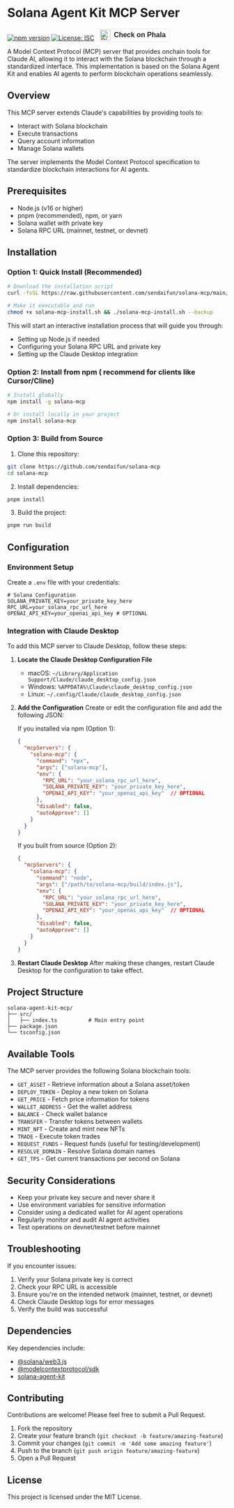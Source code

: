 # Solana Agent Kit MCP Server

[![npm version](https://badge.fury.io/js/solana-mcp.svg)](https://www.npmjs.com/package/solana-mcp)
[![License: ISC](https://img.shields.io/badge/License-ISC-blue.svg)](https://opensource.org/licenses/ISC)
<a href="https://cloud.phala.network/features/mcp-hosting/solana-mcp-by-sendai-and-dark" target="_blank" rel="noopener noreferrer" style="display:inline-flex;align-items:center;text-decoration:none;background:#fff;border:1px solid #e5e7eb;border-radius:6px;padding:2px 8px;font-size:16px;font-family:sans-serif;">
  <img src="https://raw.githubusercontent.com/Phala-Network/mcp-hosting/refs/heads/main/assets/logs/phala.png" alt="Phala Logo" height="24" style="vertical-align:middle;margin-right:8px;"/>
  <span style="color:#222;font-weight:600;">Check on Phala</span>
</a>

A Model Context Protocol (MCP) server that provides onchain tools for Claude AI, allowing it to interact with the Solana blockchain through a standardized interface. This implementation is based on the Solana Agent Kit and enables AI agents to perform blockchain operations seamlessly.




## Overview

This MCP server extends Claude's capabilities by providing tools to:

* Interact with Solana blockchain
* Execute transactions
* Query account information
* Manage Solana wallets

The server implements the Model Context Protocol specification to standardize blockchain interactions for AI agents.

## Prerequisites

* Node.js (v16 or higher)
* pnpm (recommended), npm, or yarn
* Solana wallet with private key
* Solana RPC URL (mainnet, testnet, or devnet)

## Installation

### Option 1: Quick Install (Recommended)

```bash
# Download the installation script
curl -fsSL https://raw.githubusercontent.com/sendaifun/solana-mcp/main/scripts/install.sh -o solana-mcp-install.sh

# Make it executable and run
chmod +x solana-mcp-install.sh && ./solana-mcp-install.sh --backup
```

This will start an interactive installation process that will guide you through:
- Setting up Node.js if needed
- Configuring your Solana RPC URL and private key
- Setting up the Claude Desktop integration

### Option 2: Install from npm ( recommend for clients like Cursor/Cline)

```bash
# Install globally
npm install -g solana-mcp

# Or install locally in your project
npm install solana-mcp
```

### Option 3: Build from Source

1. Clone this repository:
```bash
git clone https://github.com/sendaifun/solana-mcp
cd solana-mcp
```

2. Install dependencies:
```bash
pnpm install
```

3. Build the project:
```bash
pnpm run build
```

## Configuration

### Environment Setup

Create a `.env` file with your credentials:

```env
# Solana Configuration
SOLANA_PRIVATE_KEY=your_private_key_here
RPC_URL=your_solana_rpc_url_here
OPENAI_API_KEY=your_openai_api_key # OPTIONAL
```

### Integration with Claude Desktop

To add this MCP server to Claude Desktop, follow these steps:

1. **Locate the Claude Desktop Configuration File**
   - macOS: `~/Library/Application Support/Claude/claude_desktop_config.json`
   - Windows: `%APPDATA%\Claude\claude_desktop_config.json`
   - Linux: `~/.config/Claude/claude_desktop_config.json`

2. **Add the Configuration**
   Create or edit the configuration file and add the following JSON:

   If you installed via npm (Option 1):
   ```json
   {
     "mcpServers": {
       "solana-mcp": {
         "command": "npx",
         "args": ["solana-mcp"],
         "env": {
           "RPC_URL": "your_solana_rpc_url_here",
           "SOLANA_PRIVATE_KEY": "your_private_key_here",
           "OPENAI_API_KEY": "your_openai_api_key"  // OPTIONAL
         },
         "disabled": false,
         "autoApprove": []
       }
     }
   }
   ```

   If you built from source (Option 2):
   ```json
   {
     "mcpServers": {
       "solana-mcp": {
         "command": "node",
         "args": ["/path/to/solana-mcp/build/index.js"],
         "env": {
           "RPC_URL": "your_solana_rpc_url_here",
           "SOLANA_PRIVATE_KEY": "your_private_key_here",
           "OPENAI_API_KEY": "your_openai_api_key"  // OPTIONAL
         },
         "disabled": false,
         "autoApprove": []
       }
     }
   }
   ```

3. **Restart Claude Desktop**
   After making these changes, restart Claude Desktop for the configuration to take effect.

## Project Structure

```
solana-agent-kit-mcp/
├── src/
│   ├── index.ts          # Main entry point
├── package.json
└── tsconfig.json
```

## Available Tools

The MCP server provides the following Solana blockchain tools:

* `GET_ASSET` - Retrieve information about a Solana asset/token
* `DEPLOY_TOKEN` - Deploy a new token on Solana
* `GET_PRICE` - Fetch price information for tokens
* `WALLET_ADDRESS` - Get the wallet address
* `BALANCE` - Check wallet balance
* `TRANSFER` - Transfer tokens between wallets
* `MINT_NFT` - Create and mint new NFTs
* `TRADE` - Execute token trades
* `REQUEST_FUNDS` - Request funds (useful for testing/development)
* `RESOLVE_DOMAIN` - Resolve Solana domain names
* `GET_TPS` - Get current transactions per second on Solana

## Security Considerations

* Keep your private key secure and never share it
* Use environment variables for sensitive information
* Consider using a dedicated wallet for AI agent operations
* Regularly monitor and audit AI agent activities
* Test operations on devnet/testnet before mainnet

## Troubleshooting

If you encounter issues:

1. Verify your Solana private key is correct
2. Check your RPC URL is accessible
3. Ensure you're on the intended network (mainnet, testnet, or devnet)
4. Check Claude Desktop logs for error messages
5. Verify the build was successful

## Dependencies

Key dependencies include:
* [@solana/web3.js](https://github.com/solana-labs/solana-web3.js)
* [@modelcontextprotocol/sdk](https://github.com/modelcontextprotocol/typescript-sdk)
* [solana-agent-kit](https://github.com/sendaifun/solana-agent-kit)

## Contributing

Contributions are welcome! Please feel free to submit a Pull Request.

1. Fork the repository
2. Create your feature branch (`git checkout -b feature/amazing-feature`)
3. Commit your changes (`git commit -m 'Add some amazing feature'`)
4. Push to the branch (`git push origin feature/amazing-feature`)
5. Open a Pull Request

## License

This project is licensed under the MIT License.
